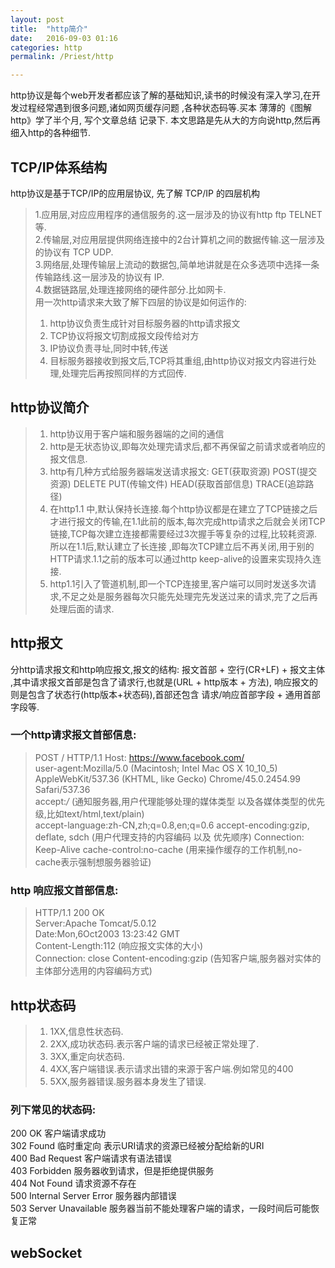 ```yaml
---
layout: post  
title:  "http简介"  
date:   2016-09-03 01:16  
categories: http  
permalink: /Priest/http 

---
```


http协议是每个web开发者都应该了解的基础知识,读书的时候没有深入学习,在开发过程经常遇到很多问题,诸如网页缓存问题
,各种状态码等.买本 薄薄的《图解http》学了半个月, 写个文章总结 记录下. 本文思路是先从大的方向说http,然后再细入http的各种细节.


## TCP/IP体系结构  
http协议是基于TCP/IP的应用层协议, 先了解 TCP/IP 的四层机构      

 > 1.应用层,对应应用程序的通信服务的.这一层涉及的协议有http ftp TELNET等.  
 > 2.传输层,对应用层提供网络连接中的2台计算机之间的数据传输.这一层涉及的协议有 TCP UDP.  
 > 3.网络层,处理传输层上流动的数据包,简单地讲就是在众多选项中选择一条传输路线.这一层涉及的协议有 IP.  
 > 4.数据链路层,处理连接网络的硬件部分.比如网卡.  
  用一次http请求来大致了解下四层的协议是如何运作的:  
 > 1. http协议负责生成针对目标服务器的http请求报文   
 > 2. TCP协议将报文切割成报文段传给对方   
 > 3. IP协议负责寻址,同时中转,传送   
 > 4. 目标服务器接收到报文后,TCP将其重组,由http协议对报文内容进行处理,处理完后再按照同样的方式回传.   

## http协议简介  
 > 1. http协议用于客户端和服务器端的之间的通信
 > 2. http是无状态协议,即每次处理完请求后,都不再保留之前请求或者响应的报文信息.
 > 3. http有几种方式给服务器端发送请求报文: GET(获取资源) POST(提交资源)  DELETE PUT(传输文件) HEAD(获取首部信息) TRACE(追踪路径)
 > 4. 在http1.1 中,默认保持长连接.每个http协议都是在建立了TCP链接之后才进行报文的传输,在1.1此前的版本,每次完成http请求之后就会关闭TCP链接,TCP每次建立连接都需要经过3次握手等复杂的过程,比较耗资源.所以在1.1后,默认建立了长连接
,即每次TCP建立后不再关闭,用于别的HTTP请求.1.1之前的版本可以通过http keep-alive的设置来实现持久连接.
 > 5. http1.1引入了管道机制,即一个TCP连接里,客户端可以同时发送多次请求,不足之处是服务器每次只能先处理完先发送过来的请求,完了之后再处理后面的请求.
  
## http报文   
  分http请求报文和http响应报文,报文的结构:   报文首部  + 空行(CR+LF)  + 报文主体 ,其中请求报文首部是包含了请求行,也就是(URL + http版本 + 方法),
  响应报文的则是包含了状态行(http版本+状态码),首部还包含 请求/响应首部字段 + 通用首部字段等.    
### 一个http请求报文首部信息:  
  > POST / HTTP/1.1 
  > Host: https://www.facebook.com/  
  > user-agent:Mozilla/5.0 (Macintosh; Intel Mac OS X 10_10_5) AppleWebKit/537.36 (KHTML, like Gecko) Chrome/45.0.2454.99 Safari/537.36  
  > accept:*/*   (通知服务器,用户代理能够处理的媒体类型 以及各媒体类型的优先级,比如text/html,text/plain)  
  > accept-language:zh-CN,zh;q=0.8,en;q=0.6 
  > accept-encoding:gzip, deflate, sdch (用户代理支持的内容编码 以及 优先顺序)
  > Connection: Keep-Alive
  > cache-control:no-cache (用来操作缓存的工作机制,no-cache表示强制想服务器验证)
  
### http 响应报文首部信息:  
 > HTTP/1.1 200 OK  
 > Server:Apache Tomcat/5.0.12  
 > Date:Mon,6Oct2003 13:23:42 GMT  
 > Content-Length:112 (响应报文实体的大小)  
 > Connection: close
 > Content-encoding:gzip (告知客户端,服务器对实体的主体部分选用的内容编码方式)


## http状态码  
 > 1. 1XX,信息性状态码.  
 > 2. 2XX,成功状态码.表示客户端的请求已经被正常处理了.  
 > 3. 3XX,重定向状态码.  
 > 4. 4XX,客户端错误.表示请求出错的来源于客户端.例如常见的400  
 > 5. 5XX,服务器错误.服务器本身发生了错误.  
 
 ### 列下常见的状态码:  
 200 OK  客户端请求成功  
 302 Found 临时重定向 表示URI请求的资源已经被分配给新的URI  
 400 Bad Request   客户端请求有语法错误  
 403 Forbidden   服务器收到请求，但是拒绝提供服务  
 404 Not Found   请求资源不存在   
 500 Internal Server Error  服务器内部错误  
 503 Server Unavailable  服务器当前不能处理客户端的请求，一段时间后可能恢复正常  
 
 ## webSocket
 
 
 